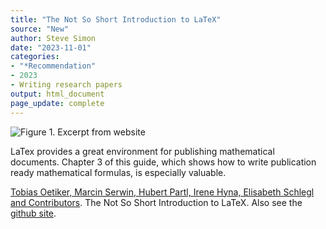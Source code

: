 ```yaml
---
title: "The Not So Short Introduction to LaTeX"
source: "New"
author: Steve Simon
date: "2023-11-01"
categories:
- "*Recommendation"
- 2023
- Writing research papers
output: html_document
page_update: complete
---
```


![Figure 1. Excerpt from website](http://www.pmean.com/new-images/23/latex-guide-01.png)

<div class="notes">

LaTex provides a great environment for publishing mathematical documents. Chapter 3 of this guide, which shows how to write publication ready mathematical formulas, is especially valuable. 

[Tobias Oetiker, Marcin Serwin, Hubert Partl, Irene Hyna, Elisabeth Schlegl and Contributors][oet1]. The Not So Short Introduction to LaTeX. Also see the [github site][oet2].

[oet1]: https://texdoc.org/serve/lshort/0
[oet2]: https://github.com/oetiker/lshort

</div>
